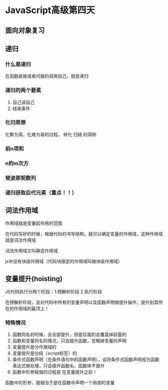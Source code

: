# JavaScript高级第四天

## 面向对象复习
## 递归
### 什么是递归
在函数直接或者间接的调用自己，就是递归

### 递归的两个要素
1. 自己调自己
2. 结束条件

### 化归思想
化繁为简，化难为易的过程， 转化 归结 的简称

### 前n项和
### n的m次方
### 斐波那契数列
### 递归获取后代元素（重点！！）

## 词法作用域
作用域就是变量起作用的范围

在代码写好的时候，根据代码的书写结构，就可以确定变量的作用域，这种作用域就是词法作用域

词法作用域又叫静态作用域

js中没有块级作用域（代码块限定的作用域叫做块级作用域）

## 变量提升(hoisting)

JS代码执行分两个阶段：1.预解析阶段  2.执行阶段

在预解析阶段，会对代码中所有的变量声明以及函数声明做提升操作，提升到其所在的作用域的最顶上！

### 特殊情况
1. 函数同名的时候，会全部提升，但是后面的会覆盖掉前面的
2. 函数和变量同名的情况，只会提升函数，忽略掉变量的声明
3. 变量提升是分作用域的
4. 变量提升是分段（script标签）的
5. 条件式函数声明（在条件语句中的函数声明），会将条件式函数声明视为函数表达式做处理，只会提升函数名，函数体不提升
6. 函数中形参赋值的过程是 在变量提升之前！

函数中的形参，就相当于是在函数中声明一个局部的变量